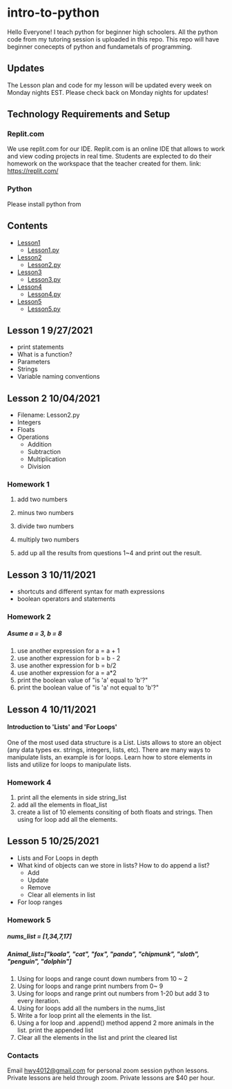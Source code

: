 # intro-to-python
Hello Everyone! I teach python for beginner high schoolers. All the python code from my tutoring session is uploaded in this repo. This repo will have beginner conecepts of python and fundametals of programming. 

## Updates
The Lesson plan and code for my lesson will be updated every week on Monday nights EST. Please check back on Monday nights for updates!

## Technology Requirements and Setup 
### Replit.com
We use replit.com for our IDE. Replit.com is an online IDE that allows to work and view coding projects in real time. Students are explected to do their homework on the workspace that the teacher created for them. 
link: https://replit.com/

### Python
Please install python from 


## Contents 
+ [Lesson1](https://github.com/bellachip/intro-to-python#lesson-1-9272021) 
  + [Lesson1.py](https://github.com/bellachip/intro-to-python/blob/main/Lesson%201.py)
+ [Lesson2](https://github.com/bellachip/intro-to-python#lesson-2-10042021)
  + [Lesson2.py](https://github.com/bellachip/intro-to-python/blob/main/Lesson2.py)
+ [Lesson3](https://github.com/bellachip/intro-to-python#lesson-3-10112021)
  + [Lesson3.py](https://github.com/bellachip/intro-to-python/blob/main/Lesson3.py)
+ [Lesson4](https://github.com/bellachip/intro-to-python#lesson-4-10112021)
  + [Lesson4.py](https://github.com/bellachip/intro-to-python/blob/main/Lesson4.py)
+ [Lesson5](https://github.com/bellachip/intro-to-python#lesson-5-10252021)
  + [Lesson5.py](https://github.com/bellachip/intro-to-python/blob/main/Lesson5.py)

## Lesson 1 9/27/2021
+ print statements 
+ What is a function?
+ Parameters
+ Strings
+ Variable naming conventions

## Lesson 2 10/04/2021
+ Filename: Lesson2.py 
+ Integers 
+ Floats 
+ Operations 
  + Addition 
  + Subtraction
  + Multiplication
  + Division

### Homework 1
 1. add two numbers 

 2. minus two numbers 

 3. divide two numbers

 4. multiply two numbers 

 5. add up all the results from questions 1~4 and print out the result.

## Lesson 3 10/11/2021
+ shortcuts and different syntax for math expressions
+ boolean operators and statements

### Homework 2
##### Asume a = 3, b = 8

 1. use another expression for a = a + 1 
 2. use another expression for b = b - 2
 3. use another expression for b = b/2
 4. use another expression for a = a*2
 5. print the boolean value of "is 'a' equal to 'b'?"
 6. print the boolean value of "is 'a' not equal to 'b'?"

## Lesson 4 10/11/2021
#### Introduction to 'Lists' and 'For Loops'
One of the most used data structure is a List. Lists allows to store an object (any data types ex. strings, integers, lists, etc). There are many ways to manipulate lists, an example is for loops. Learn how to store elements in lists and utilize for loops to manipulate lists. 

### Homework 4
 1. print all the elements in side string_list
 2. add all the elements in float_list 
 3. create a list of 10 elements consiting of both floats and strings. Then using for loop add all the elements.

## Lesson 5 10/25/2021
+ Lists and For Loops in depth
+ What kind of objects can we store in lists? How to do append a list?
  + Add 
  + Update
  + Remove
  + Clear all elements in list 
+ For loop ranges

### Homework 5
##### nums_list = [1,34,7,17]
##### Animal_list=["koala", "cat", "fox", "panda", "chipmunk", "sloth", "penguin", "dolphin"]
1. Using for loops and range count down numbers from 10 ~ 2 
2. Using for loops and range print numbers from 0~ 9
3. Using for loops and range print out numbers from 1-20 but add 3 to every iteration. 
4. Using for loops add all the numbers in the nums_list
5. Write a for loop print all the elements in the list.
6. Using a for loop and .append() method append 2 more animals in the list. print the appended list 
7. Clear all the elements in the list and print the cleared list


### Contacts
Email hwy4012@gmail.com for personal zoom session python lessons. Private lessons are held through zoom. Private lessons are $40 per hour.